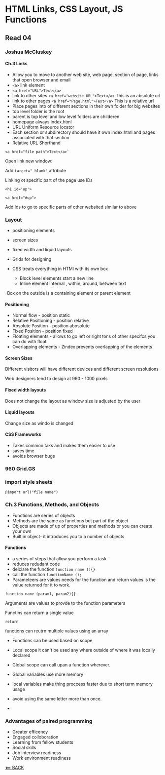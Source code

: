 # HTML Links, CSS Layout, JS Functions

## Read 04

### Joshua McCluskey

#### Ch.3 Links

- Allow you to move to another web site, web page, section of page, links that open browser and email
- `<a>` link element
- `<a href="URL">Text</a>`
- link to other sites `<a href="website URL">Text</a>` This is an absolute url
- link to other pages `<a href="Page.html">Text</a>` This is a relative url
- Place pages into of different sections in their own folder for big websites
- top level folder is the root
- parent is top level and low level folders are childeren
- homepage always index.html
- URL Uniform Resource locator
- Each section or subdirectory should have it own index.html and pages associated with that section
- Relative URL Shorthand
```
<a href="file path">Text</a>`
```

Open link new window:

Add `target="_blank"` attribute

Linking ot specific part of the page use IDs

`<h1 id='up'>`

`<a href="#up">`

Add Ids to go to specific parts of other websited similar to above

### Layout

- positioning elements
- screen sizes
- fixed width and liquid layouts
- Grids for designing

- CSS treats everything in HTMl with its own box
  - Block level elements start a new line
  - Inline element internal , within, around, between text 

-Box on the outside is a containing element or parent element

#### Positioning 

- Normal flow - position static
- Relative Positioning - position relative
- Absolute Position - position abosolute
- Fixed Position - position fixed
- Floating elements - allows to go left or right tons of other specifcs you can do with float
- Overlapping elements - Zindex prevents overlapping of the elements


#### Screen Sizes

Different visitors will have different devices and different screen resolutions

Web designers tend to design at 960 - 1000 pixels


#### Fixed width layouts

Does not change the layout as window size is adjusted by the user

#### Liquid layouts 

Change size as windo is changed


#### CSS Frameworks

- Takes common taks and makes them easier to use
- saves time
- avoids browser bugs

### 960 Grid.GS

### import style sheets

`@import url("file name")`


### Ch.3 Functions, Methods, and Objects

- Functions are series of objects
- Methods are the same as functions but part of the object
- Objects are made of up of properties and methods or you can create your own
- Built in object- it introduces you to a number of objects

#### Functions
- a series of steps that allow you perform a task.
- reduces redudant code
- delclare the function `function name (){}`
- call the function `functionName ();`
- Parameteers are values needs for the function and return values is the value returned for it to work.

 ```
 function name (param1, param2){}
 ```

Arguments are values to provde to the function parameters

Functins can return a single value

`return`

functions can reutrn multiple values using an array

- Functions can be used based on scope
- Local scope it can't be used any where outside of where it was locally declared
- Global scope can call upan a function wherever.

- Global variables use more memory
- local variables make thing proccess faster due to short term memory usage
- avoid using the same letter more than once.

-
### Advantages of paired programming

- Greater efficency
- Engaged colloboration
- Learning from fellow students
- Social skills
- Job interview readiness
- Work environment readiness


[<== BACK](README.md)
